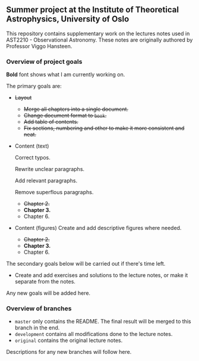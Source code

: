 ## Summer project at the Institute of Theoretical Astrophysics, University of Oslo
This repository contains supplementary work on the lectures notes used in AST2210 -
Observational Astronomy. These notes are originally authored
by Professor Viggo Hansteen.


### Overview of project goals
**Bold** font shows what I am currently working on.

The primary goals are:
* ~~Layout~~
  * ~~Merge all chapters into a single document.~~
  * ~~Change document format to `book`.~~
  * ~~Add table of contents.~~
  * ~~Fix sections, numbering and other to make it more consistent and neat.~~
* Content (text)

  Correct typos.

  Rewrite unclear paragraphs.

  Add relevant paragraphs.

  Remove superflous paragraphs.
  * ~~Chapter 2.~~
  * **Chapter 3.**
  * Chapter 6.
* Content (figures)
  Create and add descriptive figures where needed.
  * ~~Chapter 2.~~
  * **Chapter 3.**
  * Chapter 6.

The secondary goals below will be carried out if there's time left.
* Create and add exercises and solutions to the lecture notes, or make it separate from
	the notes.

Any new goals will be added here.


### Overview of branches
* `master` only contains the README. The final result will be merged to this branch in the
	end.
* `development` contains all modifications done to the lecture notes.
* `original` contains the original lecture notes.

Descriptions for any new branches will follow here.


